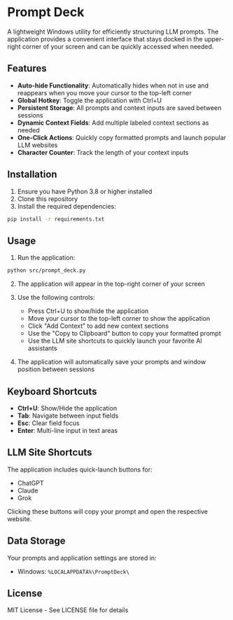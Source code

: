 # Prompt Deck

A lightweight Windows utility for efficiently structuring LLM prompts. The application provides a convenient interface that stays docked in the upper-right corner of your screen and can be quickly accessed when needed.

## Features

- **Auto-hide Functionality**: Automatically hides when not in use and reappears when you move your cursor to the top-left corner
- **Global Hotkey**: Toggle the application with Ctrl+U
- **Persistent Storage**: All prompts and context inputs are saved between sessions
- **Dynamic Context Fields**: Add multiple labeled context sections as needed
- **One-Click Actions**: Quickly copy formatted prompts and launch popular LLM websites
- **Character Counter**: Track the length of your context inputs

## Installation

1. Ensure you have Python 3.8 or higher installed
2. Clone this repository
3. Install the required dependencies:

```bash
pip install -r requirements.txt
```

## Usage

1. Run the application:
```bash
python src/prompt_deck.py
```

2. The application will appear in the top-right corner of your screen

3. Use the following controls:
   - Press Ctrl+U to show/hide the application
   - Move your cursor to the top-left corner to show the application
   - Click "Add Context" to add new context sections
   - Use the "Copy to Clipboard" button to copy your formatted prompt
   - Use the LLM site shortcuts to quickly launch your favorite AI assistants

4. The application will automatically save your prompts and window position between sessions

## Keyboard Shortcuts

- **Ctrl+U**: Show/Hide the application
- **Tab**: Navigate between input fields
- **Esc**: Clear field focus
- **Enter**: Multi-line input in text areas

## LLM Site Shortcuts

The application includes quick-launch buttons for:
- ChatGPT
- Claude
- Grok

Clicking these buttons will copy your prompt and open the respective website.

## Data Storage

Your prompts and application settings are stored in:
- Windows: `%LOCALAPPDATA%\PromptDeck\`

## License

MIT License - See LICENSE file for details
